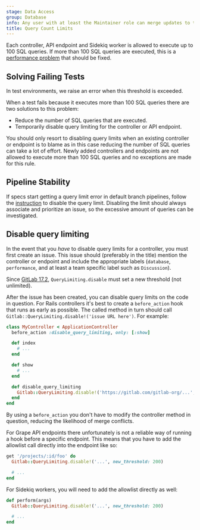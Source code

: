 ```yaml
---
stage: Data Access
group: Database
info: Any user with at least the Maintainer role can merge updates to this content. For details, see https://docs.gitlab.com/ee/development/development_processes.html#development-guidelines-review.
title: Query Count Limits
---
```


Each controller, API endpoint and Sidekiq worker is allowed to execute up to
100 SQL queries.
If more than 100 SQL queries are executed, this is a
[performance problem](../performance.md) that should be fixed.

## Solving Failing Tests

In test environments, we raise an error when this threshold is exceeded.

When a test fails because it executes more than 100 SQL queries there are two
solutions to this problem:

- Reduce the number of SQL queries that are executed.
- Temporarily disable query limiting for the controller or API endpoint.

You should only resort to disabling query limits when an existing controller or endpoint
is to blame as in this case reducing the number of SQL queries can take a lot of
effort. Newly added controllers and endpoints are not allowed to execute more
than 100 SQL queries and no exceptions are made for this rule.

## Pipeline Stability

If specs start getting a query limit error in default branch pipelines, follow the [instruction](#disable-query-limiting) to disable the query limit.
Disabling the limit should always associate and prioritize an issue, so the excessive amount of queries can be investigated.

## Disable query limiting

In the event that you _have_ to disable query limits for a controller, you must first
create an issue. This issue should (preferably in the title) mention the
controller or endpoint and include the appropriate labels (`database`,
`performance`, and at least a team specific label such as `Discussion`).

Since [GitLab 17.2](https://gitlab.com/gitlab-org/gitlab/-/merge_requests/157016),
`QueryLimiting.disable` must set a new threshold (not unlimited).

After the issue has been created, you can disable query limits on the code in question. For
Rails controllers it's best to create a `before_action` hook that runs as early
as possible. The called method in turn should call
`Gitlab::QueryLimiting.disable!('issue URL here')`. For example:

```ruby
class MyController < ApplicationController
  before_action :disable_query_limiting, only: [:show]

  def index
    # ...
  end

  def show
    # ...
  end

  def disable_query_limiting
    Gitlab::QueryLimiting.disable!('https://gitlab.com/gitlab-org/...', new_threshold: 200)
  end
end
```

By using a `before_action` you don't have to modify the controller method in
question, reducing the likelihood of merge conflicts.

For Grape API endpoints there unfortunately is not a reliable way of running a
hook before a specific endpoint. This means that you have to add the allowlist
call directly into the endpoint like so:

```ruby
get '/projects/:id/foo' do
  Gitlab::QueryLimiting.disable!('...', new_threshold: 200)

  # ...
end
```

For Sidekiq workers, you will need to add the allowlist directly as well:

```ruby
def perform(args)
  Gitlab::QueryLimiting.disable!('...', new_threshold: 200)

  # ...
end
```
